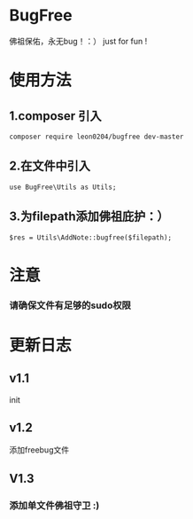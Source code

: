 # BugFree
佛祖保佑，永无bug！：） just for fun !


# 使用方法 
## 1.composer 引入 
 
    composer require leon0204/bugfree dev-master 

## 2.在文件中引入 
    
    use BugFree\Utils as Utils;
    
## 3.为filepath添加佛祖庇护：） 
    
    $res = Utils\AddNote::bugfree($filepath);
    
# 注意

### 请确保文件有足够的sudo权限 


# 更新日志

## v1.1
init

## v1.2
添加freebug文件

## V1.3
### 添加单文件佛祖守卫 :)


